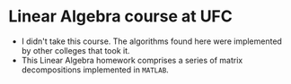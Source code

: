 # Linear Algebra course at UFC

- I didn't take this course. The algorithms found here were implemented by other colleges that took it.
- This Linear Algebra homework comprises a series of matrix decompositions implemented in `MATLAB`.